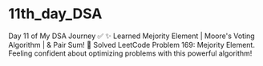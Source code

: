 # 11th_day_DSA
Day 11 of My DSA Journey ✅    ✨ Learned Mejority Element | Moore's Voting Algorithm | &amp; Pair Sum!    🚀 Solved LeetCode Problem 169: Mejority Element.   Feeling confident about optimizing problems with this powerful algorithm! 
